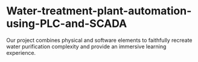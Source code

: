 # Water-treatment-plant-automation-using-PLC-and-SCADA
Our project combines physical and software elements to faithfully recreate water purification complexity and provide an immersive learning experience.
